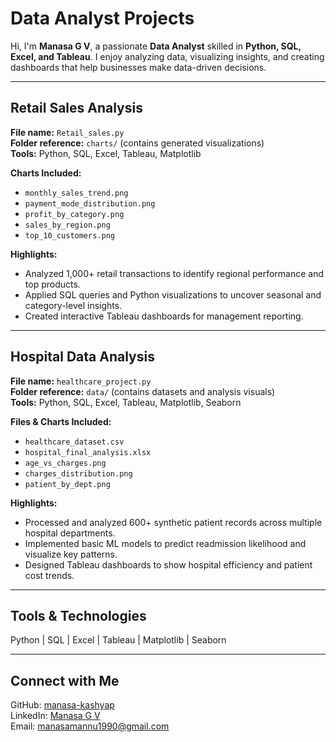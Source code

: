 # Data Analyst Projects  <br>

Hi, I'm **Manasa G V**, a passionate **Data Analyst** skilled in **Python, SQL, Excel, and Tableau**. I enjoy analyzing data, visualizing insights, and creating dashboards that help businesses make data-driven decisions.  <br>

---

## Retail Sales Analysis  <br>

**File name:** `Retail_sales.py`  <br>
**Folder reference:** `charts/` (contains generated visualizations)  <br>
**Tools:** Python, SQL, Excel, Tableau, Matplotlib  <br>

**Charts Included:**  <br>

* `monthly_sales_trend.png`  <br>
* `payment_mode_distribution.png`  <br>
* `profit_by_category.png`  <br>
* `sales_by_region.png`  <br>
* `top_10_customers.png`  <br>

**Highlights:**  <br>

* Analyzed 1,000+ retail transactions to identify regional performance and top products.  <br>
* Applied SQL queries and Python visualizations to uncover seasonal and category-level insights.  <br>
* Created interactive Tableau dashboards for management reporting.  <br>

---

## Hospital Data Analysis  <br>

**File name:** `healthcare_project.py`  <br>
**Folder reference:** `data/` (contains datasets and analysis visuals)  <br>
**Tools:** Python, SQL, Excel, Tableau, Matplotlib, Seaborn  <br>

**Files & Charts Included:**  <br>

* `healthcare_dataset.csv`  <br>
* `hospital_final_analysis.xlsx`  <br>
* `age_vs_charges.png`  <br>
* `charges_distribution.png`  <br>
* `patient_by_dept.png`  <br>

**Highlights:**  <br>

* Processed and analyzed 600+ synthetic patient records across multiple hospital departments.  <br>
* Implemented basic ML models to predict readmission likelihood and visualize key patterns.  <br>
* Designed Tableau dashboards to show hospital efficiency and patient cost trends.  <br>

---

## Tools & Technologies  <br>

Python | SQL | Excel | Tableau | Matplotlib | Seaborn  <br>

---

## Connect with Me  <br>

GitHub: [manasa-kashyap](https://github.com/manasa-kashyap)  <br>
LinkedIn: [Manasa G V](https://www.linkedin.com/in/manasa-gv-039015372)  <br>
Email: [manasamannu1990@gmail.com](mailto:manasamannu1990@gmail.com)  <br>
